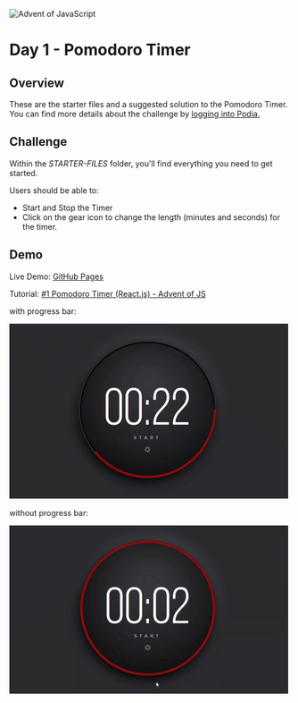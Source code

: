 ![Advent of JavaScript](https://adventofjavascript.s3.us-east-1.amazonaws.com/2021/advent-of-js-gumroad-cover.png)

# Day 1 - Pomodoro Timer

## Overview

These are the starter files and a suggested solution to the Pomodoro Timer.
You can find more details about the challenge by [logging into Podia.](https://store.selfteach.me/login)

## Challenge

Within the _STARTER-FILES_ folder, you'll find everything you need to get started.

Users should be able to:

- Start and Stop the Timer
- Click on the gear icon to change the length (minutes and seconds) for the timer.

## Demo

Live Demo: [GitHub Pages](https://nilstarbb.github.io/advent-of-js/1-pomodoro-timer/index-REACT.html)

Tutorial: [#1 Pomodoro Timer (React.js) - Advent of JS](https://tech.randomwaves.space/posts/21-12-30-1-pomodoro-timer-reactjs-advent-of-js/)

with progress bar:

![Pomodoro Timer Progress](./pomodoro-timer-progress.gif)

without progress bar:

![Pomodoro Timer](./pomodoro-timer.gif)
